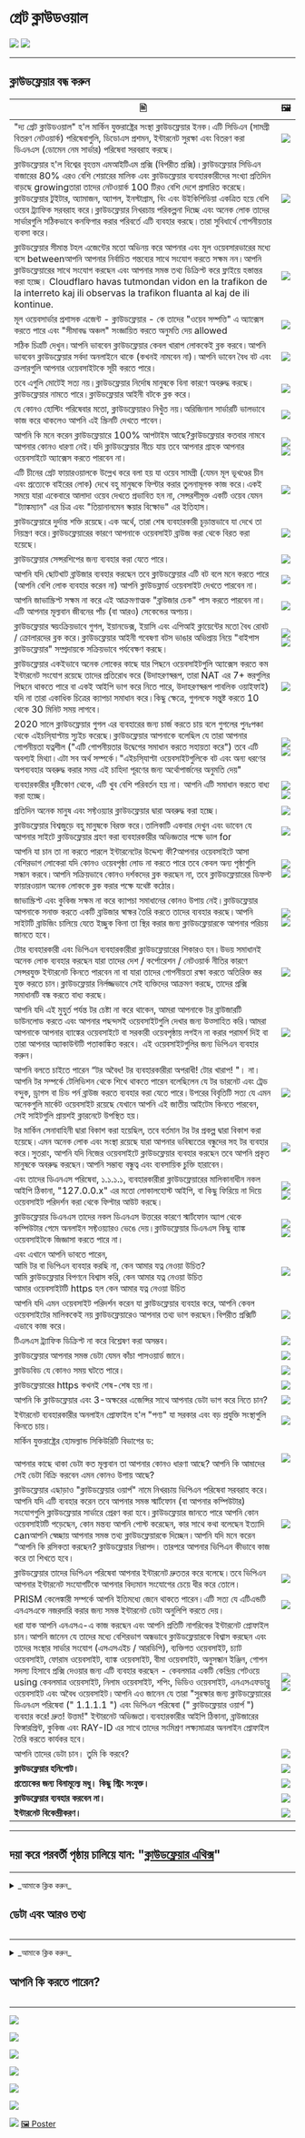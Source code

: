# গ্রেট ক্লাউডওয়াল


![](../image/itsreallythatbad.jpg)
![](../image/telegram/c81238387627b4bfd3dcd60f56d41626.jpg)

---


## ক্লাউডফ্লেয়ার বন্ধ করুন


|  🖹  |  🖼 |
| --- | --- |
|  "দ্য গ্রেট ক্লাউডওয়াল" হ'ল মার্কিন যুক্তরাষ্ট্রের সংস্থা ক্লাউডফ্লেয়ার ইনক।এটি সিডিএন (সামগ্রী বিতরণ নেটওয়ার্ক) পরিষেবাগুলি, ডিডোএস প্রশমন, ইন্টারনেট সুরক্ষা এবং বিতরণ করা ডিএনএস (ডোমেন নেম সার্ভার) পরিষেবা সরবরাহ করছে।  |  ![](../image/cloudflaredearuser.jpg) |
|  ক্লাউডফ্লেয়ার হ'ল বিশ্বের বৃহত্তম এমআইটিএম প্রক্সি (বিপরীত প্রক্সি)।ক্লাউডফ্লেয়ার সিডিএন বাজারের 80% এরও বেশি শেয়ারের মালিক এবং ক্লাউডফ্লেয়ার ব্যবহারকারীদের সংখ্যা প্রতিদিন বাড়ছে growingতারা তাদের নেটওয়ার্ক 100 টিরও বেশি দেশে প্রসারিত করেছে।ক্লাউডফ্লেয়ার টুইটার, অ্যামাজন, অ্যাপল, ইনস্টাগ্রাম, বিং এবং উইকিপিডিয়া একত্রিত হয়ে বেশি ওয়েব ট্র্যাফিক সরবরাহ করে।ক্লাউডফ্লেয়ার নিখরচায় পরিকল্পনা দিচ্ছে এবং অনেক লোক তাদের সার্ভারগুলি সঠিকভাবে কনফিগার করার পরিবর্তে এটি ব্যবহার করছে।তারা সুবিধার্থে গোপনীয়তার ব্যবসা করে।  |  ![](../image/cfmarketshare.jpg)  |
|  ক্লাউডফ্লেয়ার সীমান্ত টহল এজেন্টের মতো অভিনয় করে আপনার এবং মূল ওয়েবসারভারের মধ্যে বসে betweenআপনি আপনার নির্বাচিত গন্তব্যের সাথে সংযোগ করতে সক্ষম নন।আপনি ক্লাউডফ্লেয়ারের সাথে সংযোগ করছেন এবং আপনার সমস্ত তথ্য ডিক্রিপ্ট করে ফ্লাইয়ে হস্তান্তর করা হচ্ছে। Cloudflaro havas tutmondan vidon en la trafikon de la interreto kaj ili observas la trafikon fluanta al kaj de ili kontinue. |  ![](../image/border_patrol.jpg)  |
|  মূল ওয়েবসার্ভার প্রশাসক এজেন্ট - ক্লাউডফ্লেয়ার - কে তাদের "ওয়েব সম্পত্তি" এ অ্যাক্সেস করতে পারে এবং "সীমাবদ্ধ অঞ্চল" সংজ্ঞায়িত করতে অনুমতি দেয় allowed  |  ![](../image/usershoulddecide.jpg)  |
|  সঠিক চিত্রটি দেখুন।আপনি ভাববেন ক্লাউডফ্লেয়ার কেবল খারাপ লোককেই ব্লক করবে।আপনি ভাববেন ক্লাউডফ্লেয়ার সর্বদা অনলাইনে থাকে (কখনই নামবেন না)।আপনি ভাবেন বৈধ বট এবং ক্রলারগুলি আপনার ওয়েবসাইটকে সূচী করতে পারে।  |  ![](../image/howcfwork.jpg)  |
|  তবে এগুলি মোটেই সত্য নয়।ক্লাউডফ্লেয়ার নির্দোষ মানুষকে বিনা কারণে অবরুদ্ধ করছে।ক্লাউডফ্লেয়ার নামতে পারে।ক্লাউডফ্লেয়ার আইনী বটকে ব্লক করে।  |  ![](../image/cfdowncfcom.jpg)  |
|  যে কোনও হোস্টিং পরিষেবার মতো, ক্লাউডফ্লেয়ারও নিখুঁত নয়।অরিজিনাল সার্ভারটি ভালভাবে কাজ করে থাকলেও আপনি এই স্ক্রিনটি দেখতে পাবেন।  |  ![](../image/cfdown2019.jpg) |
|  আপনি কি মনে করেন ক্লাউডফ্লেয়ারে 100% আপটাইম আছে?ক্লাউডফ্লেয়ার কতবার নামবে আপনার কোনও ধারণা নেই।যদি ক্লাউডফ্লেয়ার নীচে যায় তবে আপনার গ্রাহক আপনার ওয়েবসাইটে অ্যাক্সেস করতে পারবেন না। | ![](../image/cloudflareinternalerror.jpg)<br>![](../image/cloudflareoutage-2020.jpg) |
|  এটি চীনের গ্রেট ফায়ারওয়ালকে উল্লেখ করে বলা হয় যা ওয়েব সামগ্রী (যেমন মূল ভূখণ্ডের চীন এবং প্রত্যেকে বাইরের লোক) দেখে বহু মানুষকে ফিল্টার করার তুলনামূলক কাজ করে।একই সময়ে যারা একেবারে আলাদা ওয়েব দেখতে প্রভাবিত হন না, সেন্সরশীমুক্ত একটি ওয়েব যেমন "ট্যাঙ্কম্যান" এর চিত্র এবং "তিয়ানানমেন স্কয়ার বিক্ষোভ" এর ইতিহাস। | ![](../image/cloudflarechina.jpg)  |
|  ক্লাউডফ্লেয়ারে দুর্দান্ত শক্তি রয়েছে।এক অর্থে, তারা শেষ ব্যবহারকারী চূড়ান্তভাবে যা দেখে তা নিয়ন্ত্রণ করে।ক্লাউডফ্লেয়ারের কারণে আপনাকে ওয়েবসাইট ব্রাউজ করা থেকে বিরত করা হয়েছে। | ![](../image/onemorestep.jpg) |
|  ক্লাউডফ্লেয়ার সেন্সরশিপের জন্য ব্যবহার করা যেতে পারে। | ![](../image/accdenied.jpg) |
|  আপনি যদি ছোটখাট ব্রাউজার ব্যবহার করছেন তবে ক্লাউডফ্লেয়ার এটি বট বলে মনে করতে পারে (আপনি বেশি লোক ব্যবহার করেন না) আপনি ক্লাউডফ্লার্ড ওয়েবসাইট দেখতে পারবেন না। | ![](../image/cfublock.jpg) |
|  আপনি জাভাস্ক্রিপ্ট সক্ষম না করে এই আক্রমণাত্মক "ব্রাউজার চেক" পাস করতে পারবেন না।এটি আপনার মূল্যবান জীবনের পাঁচ (বা আরও) সেকেন্ডের অপচয়। | ![](../image/omsjsck.jpg) |
|  ক্লাউডফ্লেয়ার স্বয়ংক্রিয়ভাবে গুগল, ইয়ানডেক্স, ইয়াসি এবং এপিআই ক্লায়েন্টের মতো বৈধ রোবট / ক্রোলারদের ব্লক করে।ক্লাউডফ্লেয়ার আইনী গবেষণা বটস ভাঙার অভিপ্রায় নিয়ে "বাইপাস ক্লাউডফ্লেয়ার" সম্প্রদায়কে সক্রিয়ভাবে পর্যবেক্ষণ করছে। | ![](../image/cftestgoogle.jpg)<br>![](../image/htmlalertcloudflare2.jpg) |
|  ক্লাউডফ্লেয়ার একইভাবে অনেক লোকের কাছে যার পিছনে ওয়েবসাইটগুলি অ্যাক্সেস করতে কম ইন্টারনেট সংযোগ রয়েছে তাদের প্রতিরোধ করে (উদাহরণস্বরূপ, তারা NAT এর 7+ স্তরগুলির পিছনে থাকতে পারে বা একই আইপি ভাগ করে নিতে পারে, উদাহরণস্বরূপ পাবলিক ওয়াইফাই) যদি না তারা একাধিক চিত্রের ক্যাপচা সমাধান করে।কিছু ক্ষেত্রে, গুগলকে সন্তুষ্ট করতে 10 থেকে 30 মিনিট সময় লাগবে। | ![](../image/googlerecaptcha.jpg) |
|  2020 সালে ক্লাউডফ্লেয়ার গুগল এর ব্যবহারের জন্য চার্জ করতে চায় বলে গুগলের পুনঃপঞ্চা থেকে এইচসি্যাপ্টায় স্যুইচ করেছে।ক্লাউডফ্লেয়ার আপনাকে বলেছিল যে তারা আপনার গোপনীয়তা যত্নশীল ("এটি গোপনীয়তার উদ্বেগের সমাধান করতে সহায়তা করে") তবে এটি অবশ্যই মিথ্যা।এটা সব অর্থ সম্পর্কে।"এইচসি্যাপ্টা ওয়েবসাইটগুলিকে বট এবং অন্য ধরণের অপব্যবহার অবরুদ্ধ করার সময় এই চাহিদা পূরণের জন্য অর্থোপার্জনের অনুমতি দেয়" | ![](../image/fedup_fucking_hcaptcha.jpg)<br>![](../image/hcaptchablockchain.jpg) |
|  ব্যবহারকারীর দৃষ্টিকোণ থেকে, এটি খুব বেশি পরিবর্তন হয় না। আপনি এটি সমাধান করতে বাধ্য করা হচ্ছে। | ![](../image/hcaptcha_abrv.jpg)<br>![](../image/hcaptcha_chrome.jpg) |
|  প্রতিদিন অনেক মানুষ এবং সফ্টওয়্যার ক্লাউডফ্লেয়ার দ্বারা অবরুদ্ধ করা হচ্ছে। | ![](../image/omsnote.jpg) |
|  ক্লাউডফ্লেয়ার বিশ্বজুড়ে বহু মানুষকে বিরক্ত করে।তালিকাটি একবার দেখুন এবং ভাবেন যে আপনার সাইটে ক্লাউডফ্লেয়ার গ্রহণ করা ব্যবহারকারীর অভিজ্ঞতার পক্ষে ভাল for |  ![](../image/omsstream.jpg) |
|  আপনি যা চান তা না করতে পারলে ইন্টারনেটের উদ্দেশ্য কী?আপনার ওয়েবসাইটে আসা বেশিরভাগ লোকেরা যদি কোনও ওয়েবপৃষ্ঠা লোড না করতে পারে তবে কেবল অন্য পৃষ্ঠাগুলি সন্ধান করবে।আপনি সক্রিয়ভাবে কোনও দর্শকদের ব্লক করছেন না, তবে ক্লাউডফ্লেয়ারের ডিফল্ট ফায়ারওয়াল অনেক লোককে ব্লক করার পক্ষে যথেষ্ট কঠোর। | ![](../image/omsdroid.jpg)<br>![](../image/omsappl.jpg) |
|  জাভাস্ক্রিপ্ট এবং কুকিজ সক্ষম না করে ক্যাপচা সমাধানের কোনও উপায় নেই।ক্লাউডফ্লেয়ার আপনাকে সনাক্ত করতে একটি ব্রাউজার স্বাক্ষর তৈরি করতে তাদের ব্যবহার করছে।আপনি সাইটটি ব্রাউজিং চালিয়ে যেতে ইচ্ছুক কিনা তা স্থির করার জন্য ক্লাউডফ্লেয়ারকে আপনার পরিচয় জানতে হবে। | ![](../image/cferr1010bsig.jpg)<br>![](../image/omsredjs.jpg) |
|  টোর ব্যবহারকারী এবং ভিপিএন ব্যবহারকারীরা ক্লাউডফ্লেয়ারের শিকারও হন।উভয় সমাধানই অনেক লোক ব্যবহার করছেন যারা তাদের দেশ / কর্পোরেশন / নেটওয়ার্ক নীতির কারণে সেন্সরযুক্ত ইন্টারনেট কিনতে পারবেন না বা যারা তাদের গোপনীয়তা রক্ষা করতে অতিরিক্ত স্তর যুক্ত করতে চান।ক্লাউডফ্লেয়ার নির্লজ্জভাবে সেই ব্যক্তিদের আক্রমণ করছে, তাদের প্রক্সি সমাধানটি বন্ধ করতে বাধ্য করছে। | ![](../image/banvpn2.jpg) |
|  আপনি যদি এই মুহুর্ত পর্যন্ত টর চেষ্টা না করে থাকেন, আমরা আপনাকে টর ব্রাউজারটি ডাউনলোড করতে এবং আপনার পছন্দসই ওয়েবসাইটগুলি দেখার জন্য উত্সাহিত করি।আমরা আপনাকে আপনার ব্যাঙ্কের ওয়েবসাইটে বা সরকারী ওয়েবপৃষ্ঠায় লগইন না করার পরামর্শ দিই বা তারা আপনার অ্যাকাউন্টটি পতাকাঙ্কিত করবে। এই ওয়েবসাইটগুলির জন্য ভিপিএন ব্যবহার করুন। | ![](../image/banvpn.jpg) |
|  আপনি বলতে চাইতে পারেন “টর অবৈধ! টর ব্যবহারকারীরা অপরাধী! টোর খারাপ! "। না।আপনি টর সম্পর্কে টেলিভিশন থেকে শিখে থাকতে পারেন বলেছিলেন যে টর ডারনেট এবং ট্রেড বন্দুক, ড্রাগস বা চিড পর্ন ব্রাউজ করতে ব্যবহার করা যেতে পারে।উপরের বিবৃতিটি সত্য যে এমন অনেকগুলি মার্কেট ওয়েবসাইট রয়েছে যেখানে আপনি এই জাতীয় আইটেম কিনতে পারবেন, সেই সাইটগুলি প্রায়শই ক্লারনেটে উপস্থিত হয়।  | ![](../image/whousetor.jpg) |
|  টর মার্কিন সেনাবাহিনী দ্বারা বিকাশ করা হয়েছিল, তবে বর্তমান টর টর প্রকল্প দ্বারা বিকাশ করা হয়েছে।এমন অনেক লোক এবং সংস্থা রয়েছে যারা আপনার ভবিষ্যতের বন্ধুদের সহ টর ব্যবহার করে।সুতরাং, আপনি যদি নিজের ওয়েবসাইটে ক্লাউডফ্লেয়ার ব্যবহার করছেন তবে আপনি প্রকৃত মানুষকে অবরুদ্ধ করছেন।আপনি সম্ভাব্য বন্ধুত্ব এবং ব্যবসায়িক চুক্তি হারাবেন। | ![](../image/iusetor_alith.jpg) |
|  এবং তাদের ডিএনএস পরিষেবা, ১.১.১.১, ব্যবহারকারীরা ক্লাউডফ্লেয়ারের মালিকানাধীন নকল আইপি ঠিকানা, "127.0.0.x" এর মতো লোকালহোস্ট আইপি, বা কিছু ফিরিয়ে না দিয়ে ওয়েবসাইট পরিদর্শন করা থেকে ফিল্টার আউট করছে। | ![](../image/cferr1016.jpg)<br>![](../image/cferr1016sp.jpg) |
|  ক্লাউডফ্লেয়ার ডিএনএস তাদের নকল ডিএনএস উত্তরের কারণে স্মার্টফোন অ্যাপ থেকে কম্পিউটার গেমে অনলাইন সফ্টওয়্যারও ভেঙে দেয়।ক্লাউডফ্লেয়ার ডিএনএস কিছু ব্যাঙ্ক ওয়েবসাইটকে জিজ্ঞাসা করতে পারে না। | ![](../image/cfdnsprob.jpg)<br>![](../image/dnsfailtest.jpg) |
|  এবং এখানে আপনি ভাবতে পারেন,<br>আমি টর বা ভিপিএন ব্যবহার করছি না, কেন আমার যত্ন নেওয়া উচিত?<br>আমি ক্লাউডফ্লেয়ার বিপণনে বিশ্বাস করি, কেন আমার যত্ন নেওয়া উচিত<br>আমার ওয়েবসাইটটি https হল কেন আমার যত্ন নেওয়া উচিত | ![](../image/annoyed.jpg) |
|  আপনি যদি এমন ওয়েবসাইট পরিদর্শন করেন যা ক্লাউডফ্লেয়ার ব্যবহার করে, আপনি কেবল ওয়েবসাইটের মালিককেই নয় ক্লাউডফ্লেয়ারেও আপনার তথ্য ভাগ করছেন।বিপরীত প্রক্সিটি এভাবে কাজ করে। | ![](../image/prism_gfe.jpg) |
|  টিএলএস ট্র্যাফিক ডিক্রিপ্ট না করে বিশ্লেষণ করা অসম্ভব। | ![](../image/cfhelp204144518.jpg) |
|  ক্লাউডফ্লেয়ার আপনার সমস্ত ডেটা যেমন কাঁচা পাসওয়ার্ড জানে। | ![](../image/cfhelpforum.jpg) |
|  ক্লাউডবিড যে কোনও সময় ঘটতে পারে। | ![](../image/cfbloghtmledit.jpg) |
|  ক্লাউডফ্লেয়ারের https কখনই শেষ-শেষ হয় না। | ![](../image/sniff2.gif) |
|  আপনি কি ক্লাউডফ্লেয়ার এবং 3-অক্ষরের এজেন্সির সাথে আপনার ডেটা ভাগ করে নিতে চান? | ![](../image/cfstrengthdata.jpg) |
|  ইন্টারনেট ব্যবহারকারীর অনলাইন প্রোফাইল হ'ল "পণ্য" যা সরকার এবং বড় প্রযুক্তি সংস্থাগুলি কিনতে চায়। | ![](../image/federalinterest.jpg) |
|  মার্কিন যুক্তরাষ্ট্রের হোমল্যান্ড সিকিউরিটি বিভাগের ড:<br><br>আপনার কাছে থাকা ডেটা কত মূল্যবান তা আপনার কোনও ধারণা আছে? আপনি কি আমাদের সেই ডেটা বিক্রি করবেন এমন কোনও উপায় আছে?  | ![](../image/dhssaid.jpg) |
|  ক্লাউডফ্লেয়ার এছাড়াও "ক্লাউডফ্লেয়ার ওয়ার্প" নামে নিখরচায় ভিপিএন পরিষেবা সরবরাহ করে।আপনি যদি এটি ব্যবহার করেন তবে আপনার সমস্ত স্মার্টফোন (বা আপনার কম্পিউটার) সংযোগগুলি ক্লাউডফ্লেয়ার সার্ভারে প্রেরণ করা হবে।ক্লাউডফ্লেয়ার জানতে পারে আপনি কোন ওয়েবসাইটটি পড়েছেন, কোন মন্তব্য আপনি পোস্ট করেছেন, কার সাথে কথা বলেছেন ইত্যাদি canআপনি স্বেচ্ছায় আপনার সমস্ত তথ্য ক্লাউডফ্লেয়ারকে দিচ্ছেন।আপনি যদি মনে করেন “আপনি কি রসিকতা করছেন? ক্লাউডফ্লেয়ার নিরাপদ। তারপরে আপনার ভিপিএন কীভাবে কাজ করে তা শিখতে হবে। | ![](../image/howvpnwork.jpg) |
|  ক্লাউডফ্লেয়ার তাদের ভিপিএন পরিষেবা আপনার ইন্টারনেট দ্রুততর করে বলেছে।তবে ভিপিএন আপনার ইন্টারনেট সংযোগটিকে আপনার বিদ্যমান সংযোগের চেয়ে ধীর করে তোলে। | ![](../image/notfastervpn.jpg) |
|  PRISM কেলেঙ্কারী সম্পর্কে আপনি ইতিমধ্যে জেনে থাকতে পারেন।এটি সত্য যে এটিএন্ডটি এনএসএকে নজরদারি করার জন্য সমস্ত ইন্টারনেট ডেটা অনুলিপি করতে দেয়। | ![](../image/prismattnsa.jpg) |
|  ধরা যাক আপনি এনএসএ-এ কাজ করছেন এবং আপনি প্রতিটি নাগরিকের ইন্টারনেট প্রোফাইল চান।আপনি জানেন যে তাদের মধ্যে বেশিরভাগ অন্ধভাবে ক্লাউডফ্লেয়ারকে বিশ্বাস করছেন এবং তাদের সংস্থার সার্ভার সংযোগ (এসএসএইচ / আরডিপি), ব্যক্তিগত ওয়েবসাইট, চ্যাট ওয়েবসাইট, ফোরাম ওয়েবসাইট, ব্যাঙ্ক ওয়েবসাইট, বীমা ওয়েবসাইট, অনুসন্ধান ইঞ্জিন, গোপন সদস্য হিসাবে প্রক্সি দেওয়ার জন্য এটি ব্যবহার করছেন - কেবলমাত্র একটি কেন্দ্রিয় গেটওয়ে using কেবলমাত্র ওয়েবসাইট, নিলাম ওয়েবসাইট, শপিং, ভিডিও ওয়েবসাইট, এনএসএফডাব্লু ওয়েবসাইট এবং অবৈধ ওয়েবসাইট।আপনি এও জানেন যে তারা "সুরক্ষার জন্য ক্লাউডফ্লেয়ারের ডিএনএস পরিষেবা (" 1.1.1.1 ") এবং ভিপিএন পরিষেবা (" ক্লাউডফ্লেয়ার ওয়ার্প ") ব্যবহার করে! দ্রুত! উত্তম!" ইন্টারনেট অভিজ্ঞতা।ব্যবহারকারীর আইপি ঠিকানা, ব্রাউজারের ফিঙ্গারপ্রিন্ট, কুকিজ এবং RAY-ID এর সাথে তাদের সংমিশ্রণ লক্ষ্যমাত্রার অনলাইন প্রোফাইল তৈরি করতে কার্যকর হবে। | ![](../image/edw_snow.jpg)<br>![](../image/peopledonotthink.jpg) |
|  আপনি তাদের ডেটা চান। তুমি কি করবে? | ![](../image/nsaslide_prismcorp.gif) |
|  **ক্লাউডফ্লেয়ার হনিপোট।** | ![](../image/honeypot.gif) |
|  **প্রত্যেকের জন্য বিনামূল্যে মধু। কিছু স্ট্রিং সংযুক্ত।** | ![](../image/iminurtls.jpg) |
|  **ক্লাউডফ্লেয়ার ব্যবহার করবেন না।** | ![](../image/shadycloudflare.jpg) |
|  **ইন্টারনেট বিকেন্দ্রীকরণ।** | ![](../image/cfisnotanoption.jpg) |


---


##    দয়া করে পরবর্তী পৃষ্ঠায় চালিয়ে যান:  "[ক্লাউডফ্লেয়ার এথিক্স](bn.ethics.md)"

---

<details>
<summary>_আমাকে ক্লিক করুন_

## ডেটা এবং আরও তথ্য
</summary>


টোর ব্যবহারকারী এবং অন্যান্য সিডিএন অবরোধ করে "দ্য গ্রেট ক্লাউডওয়াল" এর পিছনে থাকা ওয়েবসাইটগুলির একটি তালিকা এই সংগ্রহস্থল।


**ডেটা**
* [ক্লাউডফ্লেয়ার ইনক।](../cloudflare_inc/)
* [ক্লাউডফ্লেয়ার ব্যবহারকারীরা](../cloudflare_users/)
* [ক্লাউডফ্লেয়ার ডোমেন](../cloudflare_users/domains/)
* [নন-ক্লাউডফ্লেয়ার সিডিএন ব্যবহারকারী](../not_cloudflare/)
* [অ্যান্টি-টর ব্যবহারকারীরা](../anti-tor_users/)


![](../image/goodorbad.jpg)


**অধিক তথ্য**
* **[☞ deCloudflare Subfiles ☜](../subfiles/README.md)**
* [The Great Cloudwall](../pdf/2019-Jeff_Cliff_Book1.txt), [Mr. Jeff Cliff](https://shitposter.club/users/jeffcliff)
  * ডাউনলোড করুন: [PDF](../pdf/2019-The_Great_Cloudwall.pdf), [ePUB](../pdf/2019-Jeff_Cliff_The_Great_Cloudwall.epub)
  * সিসি0 উপাদানের কপিরাইট লঙ্ঘনের কারণে আসল ই-বুক (ePUB) BookRix GmbH দ্বারা মুছে ফেলা হয়েছিল
* [Padlock icon indicates a secure SSL connection established w MITM-ed](https://bugs.debian.org/cgi-bin/bugreport.cgi?bug=831835), Anonymous
* [Block Global Active Adversary Cloudflare](https://trac.torproject.org/projects/tor/ticket/24351), nym-zone
  * টিকিট এতবার ভাঙচুর হয়েছিল।
  * [টোর প্রকল্প দ্বারা মোছা।](https://lists.torproject.org/pipermail/anti-censorship-team/2020-May/000098.html) [টিকিট দেখুন 34175।](https://trac.torproject.org/projects/tor/ticket/34175)
  * [শেষ সংরক্ষণাগার টিকিট 24351।](https://web.archive.org/web/20200301013104/https://trac.torproject.org/projects/tor/ticket/24351)
* [Cloudflare Watch](http://www.crimeflare.org:82/)
* [Criticism and controversies](https://en.wikipedia.org/wiki/Cloudflare#Criticism_and_controversies), Wikipedia
* [CloudFlare rap sheet](https://git.disroot.org/cyberMonk/liberethos_paradigm/src/branch/master/rap_sheets/cloudflare.md)

![](../image/watcloudflare.jpg)


</details>

---

<details>
<summary>_আমাকে ক্লিক করুন_

## আপনি কি করতে পারেন?
</summary>

* [আমাদের প্রস্তাবিত ক্রিয়াগুলির তালিকাটি পড়ুন এবং এটি আপনার বন্ধুদের সাথে ভাগ করুন।](bn.action.md)

* [অন্য ব্যবহারকারীর ভয়েস পড়ুন এবং আপনার চিন্তাভাবনা লিখুন।](../PEOPLE.md)

* কিছু অনুসন্ধান করুন: [Ansero](https://ansero.nnpaefp7pkadbxxkhz2agtbv2a4g5sgo2fbmv3i7czaua354334uqqad.onion/) ([clearnet](https://ansero.eu.org/)), [Ss \#Search](https://sercxi.nnpaefp7pkadbxxkhz2agtbv2a4g5sgo2fbmv3i7czaua354334uqqad.onion/?ul=bn) ([clearnet](https://sercxi.eu.org/))

* ডোমেন তালিকা আপডেট করুন: [নির্দেশাবলী তালিকা](../INSTRUCTION.md).

* [ক্লাউডফ্লেয়ার বা প্রকল্প সম্পর্কিত ইভেন্টটিকে ইতিহাসে যুক্ত করুন।](../HISTORY.md)

* [চেষ্টা করুন এবং নতুন সরঞ্জাম / স্ক্রিপ্ট লিখুন।](../tool/)

* [পড়ার জন্য এখানে কিছু পিডিএফ / ইপাব রয়েছে।](../pdf/)

* [Help translate deCloudflare](translateData/)


---

### জাল অ্যাকাউন্ট সম্পর্কে

ক্রাইফ্লেয়ার আমাদের অফিসিয়াল চ্যানেলগুলির ছদ্মবেশ তৈরি করে জাল অ্যাকাউন্টগুলির অস্তিত্ব সম্পর্কে জানেন, এটি টুইটার, ফেসবুক, প্যাট্রিয়ন, ওপেন কালেক্টিভ, গ্রামগুলি ইত্যাদি থাকুক
**আমরা কখনই আপনার ইমেল জিজ্ঞাসা করি না।
আমরা কখনই আপনার নাম জিজ্ঞাসা করি না।
আমরা কখনই আপনার পরিচয় জিজ্ঞাসা করি না।
আমরা কখনই আপনার অবস্থান জিজ্ঞাসা করি না।
আমরা কখনও আপনার অনুদান জিজ্ঞাসা করি না।
আমরা কখনও আপনার পর্যালোচনা জিজ্ঞাসা করি না।
আমরা আপনাকে কখনও সোশ্যাল মিডিয়াতে অনুসরণ করতে বলি না।
আমরা কখনও আপনার সামাজিক মিডিয়া জিজ্ঞাসা করি না।**

# ভুয়া হিসাবের উপর নির্ভর করবেন না।



---

| 🖼 | 🖼 |
| --- | --- |
| ![](../image/wtfcf.jpg) | ![](../image/omsirl2.jpg) |
| ![](../image/omsirl.jpg) | ![](../image/whydoihavetosolveacaptcha.jpg) |
| ![](../image/fixthedamn.jpg) | ![](../image/imnotarobot.jpg) |

</details>

---


![](../image/twe_lb.jpg)

![](../image/twe_dz.jpg)

![](../image/twe_jb.jpg)

![](../image/twe_ial.jpg)

![](../image/twe_eptg.jpg)

![](../image/eastdakota_1273277839102656515.jpg)

![](../image/stopcf.jpg)  [🖼 Poster](../image/poster)
